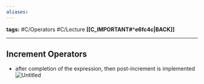 ```yaml
---
aliases:
---
```

**tags:** #C/Operators #C/Lecture 
**[[C_IMPORTANT#^e6fc4c|BACK]]**

---
## Increment Operators
- after completion of the expression, then post-increment is implemented
![Untitled](Untitled%202.png)